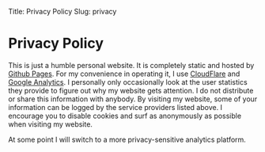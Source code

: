 Title: Privacy Policy
Slug: privacy

# Privacy Policy

This is just a humble personal website.  It is completely static and hosted by
<a href="https://pages.github.com/">Github Pages</a>.  For my convenience in operating it, I use <a href="https://www.cloudflare.com/">CloudFlare</a> and <a href="https://www.google.com/analytics/">Google Analytics</a>.  I personally only occasionally look at the user statistics they provide to figure
out why my website gets attention. I do not distribute or share this information with anybody.  By visiting my website, some of your information can be logged by the service providers listed above.  I encourage you to disable cookies and surf as anonymously as possible when visiting my website.

At some point I will switch to a more privacy-sensitive analytics platform.

